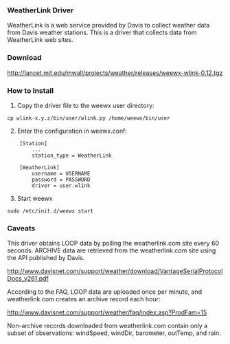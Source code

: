 ### WeatherLink Driver

WeatherLink is a web service provided by Davis to collect weather data from Davis weather stations.
This is a driver that collects data from WeatherLink web sites.

### Download

http://lancet.mit.edu/mwall/projects/weather/releases/weewx-wlink-0.12.tgz

### How to Install

1.  Copy the driver file to the weewx user directory:

```
cp wlink-x.y.z/bin/user/wlink.py /home/weewx/bin/user
```

2.  Enter the configuration in weewx.conf:

```
    [Station]
        ...
        station_type = WeatherLink

    [WeatherLink]
        username = USERNAME
        password = PASSWORD
        driver = user.wlink
```

3.  Start weewx

```
sudo /etc/init.d/weewx start
```

### Caveats

This driver obtains LOOP data by polling the weatherlink.com site every 60 seconds.  ARCHIVE data are retrieved from the weatherlink.com site using the API published by Davis.

http://www.davisnet.com/support/weather/download/VantageSerialProtocolDocs_v261.pdf

According to the FAQ, LOOP data are uploaded once per minute, and weatherlink.com creates an archive record each hour:

http://www.davisnet.com/support/weather/faq/index.asp?ProdFam=15

Non-archive records downloaded from weatherlink.com contain only a subset of observations: windSpeed, windDir, barometer, outTemp, and rain.